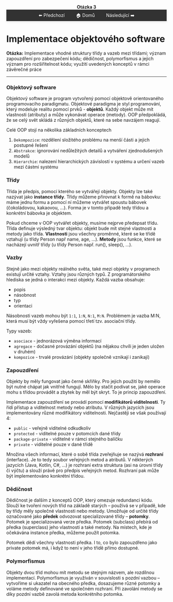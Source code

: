 <div align="center" style="margin-top: 16px;">
    <strong>Otázka 3</strong>
</div>

<nav style="
    position: sticky;
    top: 0;
    z-index: 100;
    background: rgba(0,0,0,0.8);
    padding: 8px 0 4px 0;
    box-shadow: 0 2px 8px rgba(0,0,0,0.1);
    text-align: center;
">
    <a href="02.md" style="color:white; text-decoration:none; margin: 0 16px;">⬅️ Předchozí</a>
    <a href="../README.md" style="color:white; text-decoration:none; margin: 0 16px;">🏠 Domů</a>
    <a href="04.md" style="color:white; text-decoration:none; margin: 0 16px;">Následující ➡️</a>
</nav>

# Implementace objektového software

**Otázka:** Implementace vhodné struktury třídy a vazeb mezi třídami; význam zapouzdření pro zabezpečení kódu; dědičnost,
polymorfismus a jejich význam pro rozšiřitelnost kódu; využití uvedených konceptů v rámci závěrečné práce

---

### Objektový software

Objektový software je program vytvořený pomocí objektově orientovaného programovacího paradigmatu.
Objektové paradigma je styl programování, který modeluje realitu pomocí prvků - **objektů**.
Každý objekt může mít vlastnosti (atributy) a může vykonávat operace (metody).
OOP předpokládá, že se celý svět skládá z různých objektů, které na sebe navzájem reagují.

Celé OOP stojí na několika základních konceptech

1. `Dekompozice`: rozdělení složitého problému na menší části a jejich postupné řešení
2. `Abstrakce`: ignorování nedůležitých detailů a vytváření zjednodušených modelů
3. `Hierarchie`: nalezení hierarchických závislostí v systému a určení vazeb mezi částmi systému

### Třídy

Třída je předpis, pomocí kterého se vytvářejí objekty.
Objekty lze také nazývat jako **instance třídy**.
Třídy můžeme přirovnat k formě na bábovku: máme jednu formu a pomocí ní můžeme vytvářet spoustu bábovek (čokoládovou,
kakaovou, ...).
Forma je v tomto případě tedy třídou a konkrétní bábovka je objektem.

Pokud chceme v OOP vytvářet objekty, musíme nejprve předepsat třídu.
Třída definuje výsledný tvar objektu: objekt bude mít stejné vlastnosti a metody jako třída.
**Vlastnosti** jsou všechny proměnné, které se ke třídě vztahují (u třídy Person např name, age, ...).
**Metody** jsou funkce, které se nacházejí uvnitř třídy (u třídy Person např. run(), sleep(), ...).

### Vazby

Stejně jako mezi objekty reálného světa, také mezi objekty v programech existují určité vztahy.
Vztahy jsou různých typů.
Z programátorského hlediska se jedná o interakci mezi objekty.
Každá vazba obsahuje:

- popis
- násobnost
- typ
- orientaci

Násobnosti vazeb mohou být `1:1`, `1:N`, `N:1`, `M:N`.
Problémem je vazba M:N, která musí být vždy vyřešena pomocí třetí tzv. asociační třídy.

Typy vazeb:

- `asociace` - jednorázová výměna informací
- `agregace` - dočasné provázání objektů (na nějakou chvíli je jeden uložen v druhém)
- `kompozice` - trvalé provázání (objekty společně vznikají i zanikají)

### Zapouzdření

Objekty by měly fungovat jako černé skříňky.
Pro jejich použití by nemělo být nutné chápat jak vnitřně fungují.
Mělo by stačit podívat se, jaké operace mohu s třídou provádět a zbytek by měl být skryt.
To je princip zapouzdření.

Implementace zapouzdření se provádí pomocí **modifikátorů viditelnosti**.
Ty řídí přístup a viditelnost metody nebo atributu.
V různých jazycích jsou implementovány různé modifikátory viditelnosti.
Nejčastěji se však používají 4:

- `public` - veřejně viditelné odkudkoliv
- `protected` - viditelné pouze v potomcích dané třídy
- `package-private` - viditelné v rámci stejného balíčku
- `private` - viditelné pouze v dané třídě

Množina všech informací, které o sobě třída zveřejňuje se nazývá **rozhraní** (interface).
Je to tedy soubor veřejných metod a atributů.
V některých jazycích (Java, Kotlin, C#, ...) je rozhraní extra struktura (asi na úrovni třídy či výčtu) a slouží právě
pro předpis veřejných metod.
Rozhraní pak může být implementováno konkrétní třídou.

### Dědičnost

Dědičnost je dalším z konceptů OOP, který omezuje redundanci kódu.
Slouží ke tvoření nových tříd na základě starých – používá se v případě, kde by třídy měly společné vlastnosti nebo
metody.
Umožňuje od určité třídy označované jako **předek** odvozovat specializované třídy – **potomky**.
Potomek je specializovaná verze předka.
Potomek (subclass) přebírá od předka (superclass) jeho vlastnosti a také metody.
Na místech, kde je očekávána instance předka, můžeme použít potomka.

Potomek dědí všechny vlastnosti předka.
I to, co bylo zapouzdřeno jako private potomek má, i když to není v jeho třídě přímo dostupné.

### Polymorfismus

Objekty dvou tříd mohou mít metodu se stejným názvem, ale rozdílnou implementací.
Polymorfismus je využíván v souvislosti s pozdní vazbou – vytvoříme si ukazatel na obecného předka, dosazujeme různé
potomky a voláme metody definované ve společném rozhraní.
Při zavolání metody se díky pozdní vazbě zavolá metoda konkrétního potomka.